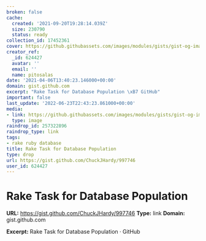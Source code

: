 ```yaml
---
broken: false
cache:
  created: '2021-09-20T19:28:14.039Z'
  size: 230790
  status: ready
collection_id: 17452361
cover: https://github.githubassets.com/images/modules/gists/gist-og-image.png
creator_ref:
  _id: 624427
  avatar: ''
  email: ''
  name: pitosalas
date: '2021-04-06T13:40:23.146000+00:00'
domain: gist.github.com
excerpt: "Rake Task for Database Population \xB7 GitHub"
important: false
last_update: '2022-06-23T22:43:23.861000+00:00'
media:
- link: https://github.githubassets.com/images/modules/gists/gist-og-image.png
  type: image
raindrop_id: 257322896
raindrop_type: link
tags:
- rake ruby database
title: Rake Task for Database Population
type: drop
url: https://gist.github.com/ChuckJHardy/997746
user_id: 624427
---
```


# Rake Task for Database Population

**URL:** https://gist.github.com/ChuckJHardy/997746
**Type:** link
**Domain:** gist.github.com

**Excerpt:** Rake Task for Database Population · GitHub
